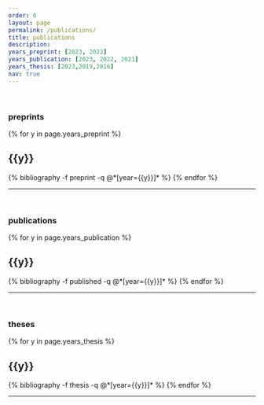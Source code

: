 ```yaml
---
order: 6
layout: page
permalink: /publications/
title: publications
description: 
years_preprint: [2023, 2022]
years_publication: [2023, 2022, 2021]
years_thesis: [2023,2019,2016]
nav: true
---
```

&nbsp;
### preprints

<div class="publications">

{% for y in page.years_preprint %}
  <h2 class="year">{{y}}</h2>
  {% bibliography -f preprint -q @*[year={{y}}]* %}
{% endfor %}
</div>

---

&nbsp;


### publications

<div class="publications">

{% for y in page.years_publication %}
  <h2 class="year">{{y}}</h2>
  {% bibliography -f published -q @*[year={{y}}]* %}
{% endfor %}
</div>


___

&nbsp;


### theses

<div class="publications">

{% for y in page.years_thesis %}
  <h2 class="year">{{y}}</h2>
  {% bibliography -f thesis -q @*[year={{y}}]* %}
{% endfor %}
</div>

___